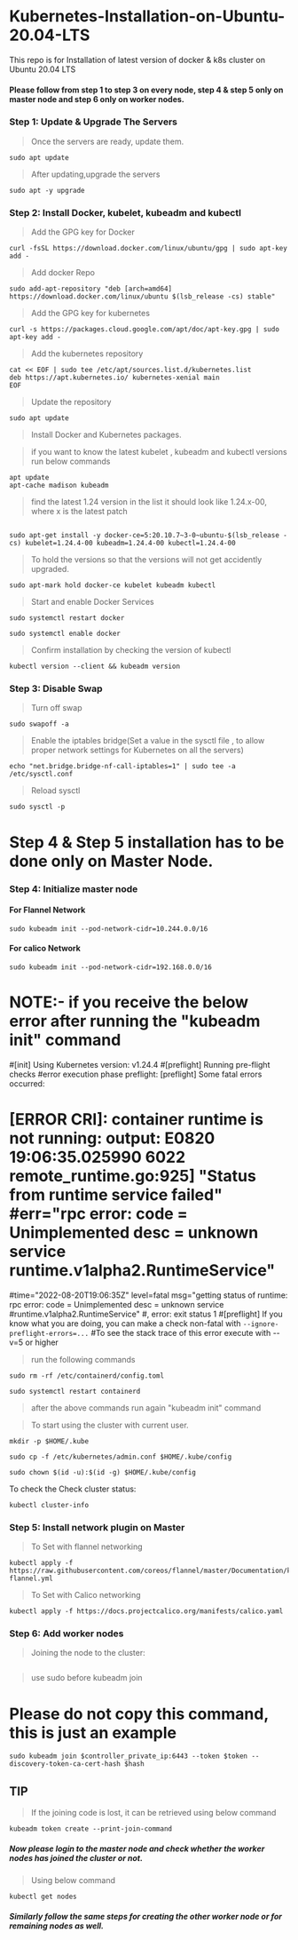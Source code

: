 # Kubernetes-Installation-on-Ubuntu-20.04-LTS
This repo is for Installation of latest version of docker &amp; k8s cluster on Ubuntu 20.04 LTS

#### Please follow from step 1 to step 3 on every node, step 4 & step 5 only on master node and step 6 only on worker nodes.

### **Step 1: Update & Upgrade The Servers**

> Once the servers are ready, update them.
```
sudo apt update
```
> After updating,upgrade the servers
```
sudo apt -y upgrade
```
### **Step 2: Install Docker, kubelet, kubeadm and kubectl**
> Add the GPG key for Docker
```
curl -fsSL https://download.docker.com/linux/ubuntu/gpg | sudo apt-key add -
```
> Add docker Repo
```
sudo add-apt-repository "deb [arch=amd64] https://download.docker.com/linux/ubuntu $(lsb_release -cs) stable"
```
> Add the GPG key for kubernetes
```
curl -s https://packages.cloud.google.com/apt/doc/apt-key.gpg | sudo apt-key add -
```
> Add the kubernetes repository
```
cat << EOF | sudo tee /etc/apt/sources.list.d/kubernetes.list
deb https://apt.kubernetes.io/ kubernetes-xenial main
EOF
```
> Update the repository
```
sudo apt update
```
> Install Docker and Kubernetes packages.

> if you want to know the latest kubelet , kubeadm and kubectl versions run below commands
```
apt update
apt-cache madison kubeadm
```

> find the latest 1.24 version in the list
> it should look like 1.24.x-00, where x is the latest patch
```

sudo apt-get install -y docker-ce=5:20.10.7~3-0~ubuntu-$(lsb_release -cs) kubelet=1.24.4-00 kubeadm=1.24.4-00 kubectl=1.24.4-00
```
> To hold the versions so that the versions will not get accidently upgraded.
```
sudo apt-mark hold docker-ce kubelet kubeadm kubectl
```
> Start and enable Docker Services
```
sudo systemctl restart docker
```
```
sudo systemctl enable docker
```
> Confirm installation by checking the version of kubectl
```
kubectl version --client && kubeadm version
```

### **Step 3: Disable Swap**

> Turn off swap
```
sudo swapoff -a
```
> Enable the iptables bridge(Set a value in the sysctl file , to allow proper network settings for Kubernetes on all the servers)
```
echo "net.bridge.bridge-nf-call-iptables=1" | sudo tee -a /etc/sysctl.conf
```
> Reload sysctl
```
sudo sysctl -p
```

# **Step 4 & Step 5 installation has to be done only on Master Node.**

### **Step 4: Initialize master node**

#### For Flannel Network

```
sudo kubeadm init --pod-network-cidr=10.244.0.0/16
```

#### For calico Network

```
sudo kubeadm init --pod-network-cidr=192.168.0.0/16
```
# NOTE:-  if you receive the below error after running the "kubeadm init" command
#[init] Using Kubernetes version: v1.24.4
#[preflight] Running pre-flight checks
#error execution phase preflight: [preflight] Some fatal errors occurred:
 #       [ERROR CRI]: container runtime is not running: output: E0820 19:06:35.025990    6022 remote_runtime.go:925] "Status from runtime service failed" #err="rpc error: code = Unimplemented desc = unknown service runtime.v1alpha2.RuntimeService"
#time="2022-08-20T19:06:35Z" level=fatal msg="getting status of runtime: rpc error: code = Unimplemented desc = unknown service #runtime.v1alpha2.RuntimeService"
#, error: exit status 1
#[preflight] If you know what you are doing, you can make a check non-fatal with `--ignore-preflight-errors=...`
#To see the stack trace of this error execute with --v=5 or higher

> run the following commands
```
sudo rm -rf /etc/containerd/config.toml
```
```
sudo systemctl restart containerd
```
> after the above commands run again  "kubeadm init" command

> To start using the cluster with current user.
```
mkdir -p $HOME/.kube
```
```
sudo cp -f /etc/kubernetes/admin.conf $HOME/.kube/config
```
```
sudo chown $(id -u):$(id -g) $HOME/.kube/config
```
To check the Check cluster status:
```
kubectl cluster-info
```
### **Step 5: Install network plugin on Master**

> To Set with flannel networking
```
kubectl apply -f https://raw.githubusercontent.com/coreos/flannel/master/Documentation/kube-flannel.yml
```
> To Set with Calico networking
```
kubectl apply -f https://docs.projectcalico.org/manifests/calico.yaml
```
### **Step 6: Add worker nodes**

> Joining the node to the cluster:
```
```
> use sudo before kubeadm join
# Please do not copy this command, this is just an example
```
sudo kubeadm join $controller_private_ip:6443 --token $token --discovery-token-ca-cert-hash $hash
```
## TIP
> If the joining code is lost, it can be retrieved using below command
```
kubeadm token create --print-join-command
```

##### Now please login to the master node and check whether the worker nodes has joined the cluster or not.

> Using below command
```
kubectl get nodes
```
##### Similarly follow the same steps for creating the other worker node or for remaining nodes as well.
